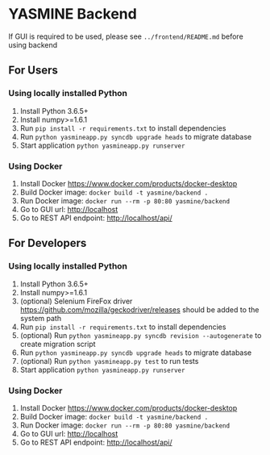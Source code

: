 # YASMINE Backend
If GUI is required to be used, please see `../frontend/README.md` before using backend

## For Users
### Using locally installed Python
1. Install Python 3.6.5+
2. Install numpy>=1.6.1
3. Run `pip install -r requirements.txt` to install dependencies
4. Run `python yasmineapp.py syncdb upgrade heads` to migrate database
5. Start application `python yasmineapp.py runserver`

### Using Docker
1. Install Docker <https://www.docker.com/products/docker-desktop>
2. Build Docker image: `docker build -t yasmine/backend .`
3. Run Docker image: `docker run --rm -p 80:80 yasmine/backend`
4. Go to GUI url: <http://localhost>
5. Go to REST API endpoint: <http://localhost/api/>

## For Developers
### Using locally installed Python
1. Install Python 3.6.5+
2. Install numpy>=1.6.1   
3. (optional) Selenium FireFox driver <https://github.com/mozilla/geckodriver/releases> should be added to the system path
4. Run `pip install -r requirements.txt` to install dependencies
5. (optional) Run `python yasmineapp.py syncdb revision --autogenerate` to create migration script
6. Run `python yasmineapp.py syncdb upgrade heads` to migrate database
7. (optional) Run `python yasmineapp.py test` to run tests
8. Start application `python yasmineapp.py runserver`

### Using Docker
1. Install Docker <https://www.docker.com/products/docker-desktop>
2. Build Docker image: `docker build -t yasmine/backend .`
3. Run Docker image: `docker run --rm -p 80:80 yasmine/backend`
4. Go to GUI url: <http://localhost>
5. Go to REST API endpoint: <http://localhost/api/>
